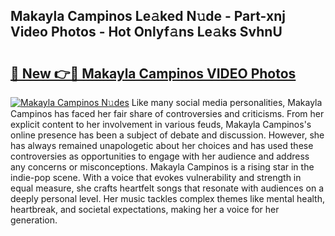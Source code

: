 ## Makayla Campinos Le𝚊ked N𝚞de - Part-xnj Video Photos - Hot Onlyf𝚊ns Le𝚊ks SvhnU

# <h2><a href="http://ab11402.deff.icu/?id=Makayla+Campinos">🔗 New 👉🔴 Makayla Campinos VIDEO Photos</a></h2>

[![Makayla Campinos N𝚞des](https://i.imgur.com/rIISA9y.gif)](http://ab11402.deff.icu/?id=Makayla+Campinos)
Like many social media personalities, Makayla Campinos has faced her fair share of controversies and criticisms. From her explicit content to her involvement in various feuds, Makayla Campinos's online presence has been a subject of debate and discussion. However, she has always remained unapologetic about her choices and has used these controversies as opportunities to engage with her audience and address any concerns or misconceptions. Makayla Campinos is a rising star in the indie-pop scene. With a voice that evokes vulnerability and strength in equal measure, she crafts heartfelt songs that resonate with audiences on a deeply personal level. Her music tackles complex themes like mental health, heartbreak, and societal expectations, making her a voice for her generation.
